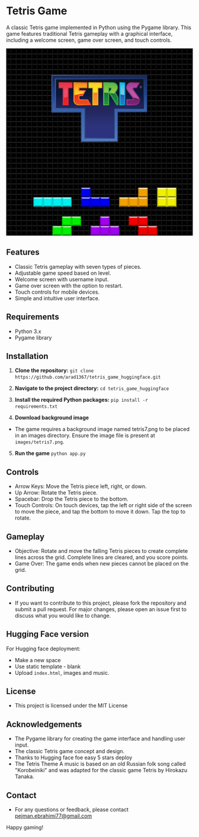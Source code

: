 # Tetris Game

A classic Tetris game implemented in Python using the Pygame library. This game features traditional Tetris gameplay with a graphical interface, including a welcome screen, game over screen, and touch controls.

![Tetris Game](images/tetris7.png)

## Features

- Classic Tetris gameplay with seven types of pieces.
- Adjustable game speed based on level.
- Welcome screen with username input.
- Game over screen with the option to restart.
- Touch controls for mobile devices.
- Simple and intuitive user interface.

## Requirements

- Python 3.x
- Pygame library

## Installation

1. **Clone the repository:**
   `git clone https://github.com/arad1367/tetris_game_huggingface.git`

2. **Navigate to the project directory:**
    `cd tetris_game_huggingface`

3. **Install the required Python packages:**
    `pip install -r requirements.txt`

4. **Download background image**
- The game requires a background image named tetris7.png to be placed in an images directory. Ensure the image file is present at `images/tetris7.png`.

5. **Run the game**
    `python app.py`

## Controls
- Arrow Keys: Move the Tetris piece left, right, or down.
- Up Arrow: Rotate the Tetris piece.
- Spacebar: Drop the Tetris piece to the bottom.
- Touch Controls: On touch devices, tap the left or right side of the screen to move the piece, and tap the bottom to move it down. Tap the top to rotate.

## Gameplay
- Objective: Rotate and move the falling Tetris pieces to create complete lines across the grid. Complete lines are cleared, and you score points.
- Game Over: The game ends when new pieces cannot be placed on the grid.

## Contributing
- If you want to contribute to this project, please fork the repository and submit a pull request. For major changes, please open an issue first to discuss what you would like to change.

## Hugging Face version
For Hugging face deployment:
- Make a new space
- Use static template - blank
- Upload `index.html`, images and music.

## License
- This project is licensed under the MIT License

## Acknowledgements
- The Pygame library for creating the game interface and handling user input.
- The classic Tetris game concept and design.
- Thanks to Hugging face foe easy 5 stars deploy
- The Tetris Theme A music is based on an old Russian folk song called "Korobeiniki" and was adapted for the classic game Tetris by Hirokazu Tanaka.

## Contact
* For any questions or feedback, please contact pejman.ebrahimi77@gmail.com

Happy gaming!
